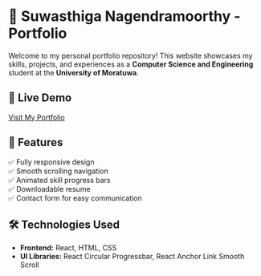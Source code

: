 # 🚀 Suwasthiga Nagendramoorthy - Portfolio

Welcome to my personal portfolio repository! This website showcases my skills, projects, and experiences as a **Computer Science and Engineering** student at the **University of Moratuwa**.  

## 🔗 Live Demo  
[Visit My Portfolio](your-live-link-here)  

## 📌 Features  
✅ Fully responsive design  
✅ Smooth scrolling navigation  
✅ Animated skill progress bars  
✅ Downloadable resume  
✅ Contact form for easy communication  

## 🛠️ Technologies Used  
- **Frontend:** React, HTML, CSS  
- **UI Libraries:** React Circular Progressbar, React Anchor Link Smooth Scroll  

